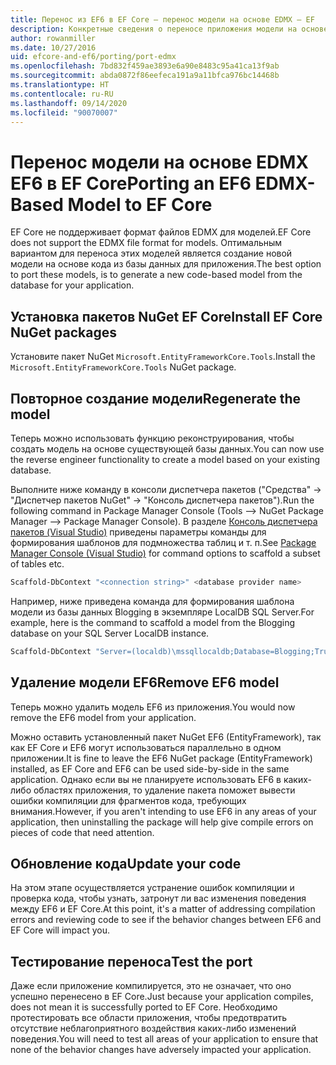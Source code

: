 ```yaml
---
title: Перенос из EF6 в EF Core — перенос модели на основе EDMX — EF
description: Конкретные сведения о переносе приложения модели на основе Entity Framework 6 EDMX в Entity Framework Core
author: rowanmiller
ms.date: 10/27/2016
uid: efcore-and-ef6/porting/port-edmx
ms.openlocfilehash: 7bd832f459ae3893e6a90e8483c95a41ca13f9ab
ms.sourcegitcommit: abda0872f86eefeca191a9a11bfca976bc14468b
ms.translationtype: HT
ms.contentlocale: ru-RU
ms.lasthandoff: 09/14/2020
ms.locfileid: "90070007"
---
```

# <a name="porting-an-ef6-edmx-based-model-to-ef-core"></a><span data-ttu-id="490bb-103">Перенос модели на основе EDMX EF6 в EF Core</span><span class="sxs-lookup"><span data-stu-id="490bb-103">Porting an EF6 EDMX-Based Model to EF Core</span></span>

<span data-ttu-id="490bb-104">EF Core не поддерживает формат файлов EDMX для моделей.</span><span class="sxs-lookup"><span data-stu-id="490bb-104">EF Core does not support the EDMX file format for models.</span></span> <span data-ttu-id="490bb-105">Оптимальным вариантом для переноса этих моделей является создание новой модели на основе кода из базы данных для приложения.</span><span class="sxs-lookup"><span data-stu-id="490bb-105">The best option to port these models, is to generate a new code-based model from the database for your application.</span></span>

## <a name="install-ef-core-nuget-packages"></a><span data-ttu-id="490bb-106">Установка пакетов NuGet EF Core</span><span class="sxs-lookup"><span data-stu-id="490bb-106">Install EF Core NuGet packages</span></span>

<span data-ttu-id="490bb-107">Установите пакет NuGet `Microsoft.EntityFrameworkCore.Tools`.</span><span class="sxs-lookup"><span data-stu-id="490bb-107">Install the `Microsoft.EntityFrameworkCore.Tools` NuGet package.</span></span>

## <a name="regenerate-the-model"></a><span data-ttu-id="490bb-108">Повторное создание модели</span><span class="sxs-lookup"><span data-stu-id="490bb-108">Regenerate the model</span></span>

<span data-ttu-id="490bb-109">Теперь можно использовать функцию реконструирования, чтобы создать модель на основе существующей базы данных.</span><span class="sxs-lookup"><span data-stu-id="490bb-109">You can now use the reverse engineer functionality to create a model based on your existing database.</span></span>

<span data-ttu-id="490bb-110">Выполните ниже команду в консоли диспетчера пакетов ("Средства" -> "Диспетчер пакетов NuGet" -> "Консоль диспетчера пакетов").</span><span class="sxs-lookup"><span data-stu-id="490bb-110">Run the following command in Package Manager Console (Tools –> NuGet Package Manager –> Package Manager Console).</span></span> <span data-ttu-id="490bb-111">В разделе [Консоль диспетчера пакетов (Visual Studio)](xref:core/miscellaneous/cli/powershell) приведены параметры команды для формирования шаблонов для подмножества таблиц и т. п.</span><span class="sxs-lookup"><span data-stu-id="490bb-111">See [Package Manager Console (Visual Studio)](xref:core/miscellaneous/cli/powershell) for command options to scaffold a subset of tables etc.</span></span>

``` powershell
Scaffold-DbContext "<connection string>" <database provider name>
```

<span data-ttu-id="490bb-112">Например, ниже приведена команда для формирования шаблона модели из базы данных Blogging в экземпляре LocalDB SQL Server.</span><span class="sxs-lookup"><span data-stu-id="490bb-112">For example, here is the command to scaffold a model from the Blogging database on your SQL Server LocalDB instance.</span></span>

``` powershell
Scaffold-DbContext "Server=(localdb)\mssqllocaldb;Database=Blogging;Trusted_Connection=True;" Microsoft.EntityFrameworkCore.SqlServer
```

## <a name="remove-ef6-model"></a><span data-ttu-id="490bb-113">Удаление модели EF6</span><span class="sxs-lookup"><span data-stu-id="490bb-113">Remove EF6 model</span></span>

<span data-ttu-id="490bb-114">Теперь можно удалить модель EF6 из приложения.</span><span class="sxs-lookup"><span data-stu-id="490bb-114">You would now remove the EF6 model from your application.</span></span>

<span data-ttu-id="490bb-115">Можно оставить установленный пакет NuGet EF6 (EntityFramework), так как EF Core и EF6 могут использоваться параллельно в одном приложении.</span><span class="sxs-lookup"><span data-stu-id="490bb-115">It is fine to leave the EF6 NuGet package (EntityFramework) installed, as EF Core and EF6 can be used side-by-side in the same application.</span></span> <span data-ttu-id="490bb-116">Однако если вы не планируете использовать EF6 в каких-либо областях приложения, то удаление пакета поможет вывести ошибки компиляции для фрагментов кода, требующих внимания.</span><span class="sxs-lookup"><span data-stu-id="490bb-116">However, if you aren't intending to use EF6 in any areas of your application, then uninstalling the package will help give compile errors on pieces of code that need attention.</span></span>

## <a name="update-your-code"></a><span data-ttu-id="490bb-117">Обновление кода</span><span class="sxs-lookup"><span data-stu-id="490bb-117">Update your code</span></span>

<span data-ttu-id="490bb-118">На этом этапе осуществляется устранение ошибок компиляции и проверка кода, чтобы узнать, затронут ли вас изменения поведения между EF6 и EF Core.</span><span class="sxs-lookup"><span data-stu-id="490bb-118">At this point, it's a matter of addressing compilation errors and reviewing code to see if the behavior changes between EF6 and EF Core will impact you.</span></span>

## <a name="test-the-port"></a><span data-ttu-id="490bb-119">Тестирование переноса</span><span class="sxs-lookup"><span data-stu-id="490bb-119">Test the port</span></span>

<span data-ttu-id="490bb-120">Даже если приложение компилируется, это не означает, что оно успешно перенесено в EF Core.</span><span class="sxs-lookup"><span data-stu-id="490bb-120">Just because your application compiles, does not mean it is successfully ported to EF Core.</span></span> <span data-ttu-id="490bb-121">Необходимо протестировать все области приложения, чтобы предотвратить отсутствие неблагоприятного воздействия каких-либо изменений поведения.</span><span class="sxs-lookup"><span data-stu-id="490bb-121">You will need to test all areas of your application to ensure that none of the behavior changes have adversely impacted your application.</span></span>
